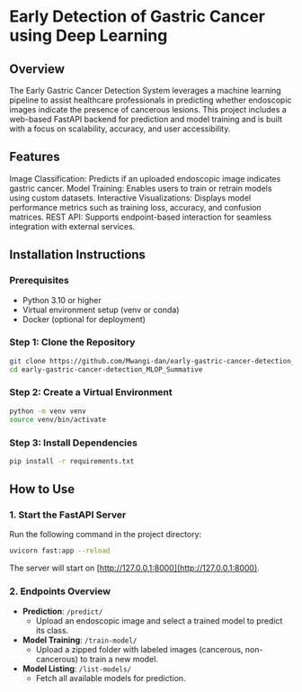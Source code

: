 # Early Detection of Gastric Cancer using Deep Learning

## Overview
The Early Gastric Cancer Detection System leverages a machine learning pipeline to assist healthcare professionals in predicting whether endoscopic images indicate the presence of cancerous lesions. This project includes a web-based FastAPI backend for prediction and model training and is built with a focus on scalability, accuracy, and user accessibility.

## Features
Image Classification: Predicts if an uploaded endoscopic image indicates gastric cancer.
Model Training: Enables users to train or retrain models using custom datasets.
Interactive Visualizations: Displays model performance metrics such as training loss, accuracy, and confusion matrices.
REST API: Supports endpoint-based interaction for seamless integration with external services.


## Installation Instructions

### Prerequisites

- Python 3.10 or higher
- Virtual environment setup (venv or conda)
- Docker (optional for deployment)

### Step 1: Clone the Repository

```bash
git clone https://github.com/Mwangi-dan/early-gastric-cancer-detection_MLOP_Summative.git
cd early-gastric-cancer-detection_MLOP_Summative
```

### Step 2: Create a Virtual Environment

```bash
python -m venv venv
source venv/bin/activate 
```

### Step 3: Install Dependencies

```bash
pip install -r requirements.txt
```

## How to Use

### 1. Start the FastAPI Server

Run the following command in the project directory:

```bash
uvicorn fast:app --reload
```

The server will start on [http://127.0.0.1:8000](http://127.0.0.1:8000).

### 2. Endpoints Overview

- **Prediction**: `/predict/`
    - Upload an endoscopic image and select a trained model to predict its class.
- **Model Training**: `/train-model/`
    - Upload a zipped folder with labeled images (cancerous, non-cancerous) to train a new model.
- **Model Listing**: `/list-models/`
    - Fetch all available models for prediction.
